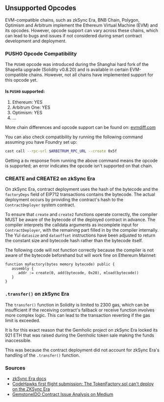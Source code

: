## Unsupported Opcodes

EVM-compatible chains, such as zkSync Era, BNB Chain, Polygon, Optimism and Arbitrum implement the Ethereum Virtual Machine (EVM) and its opcodes. However, opcode support can vary across these chains, which can lead to bugs and issues if not considered during smart contract development and deployment.

### PUSH0 Opcode Compatibility
The `PUSH0` opcode was introduced during the Shanghai hard fork of the Shapella upgrade (Solidity v0.8.20) and is available in certain EVM-compatible chains. However, not all chains have implemented support for this opcode yet.

#### Is `PUSH0` supported:
1. Ethereum: YES
2. Arbitrum One: YES
3. Optimism: YES
4. ...

More chain differences and opcode support can be found on: [evmdiff.com](https://www.evmdiff.com)

You can also check compatibility by running the following command assuming you have Foundry set up:

```bash
cast call --rpc-url $ARBITRUM_RPC_URL --create 0x5f
```

Getting a `0x` response from running the above command means the opcode is supported; an error indicates the opcode isn't supported on that chain.

### CREATE and CREATE2 on zkSync Era
On zkSync Era, contract deployment uses the hash of the bytecode and the `factoryDeps` field of EIP712 transactions contains the bytecode. The actual deployment occurs by providing the contract's hash to the `ContractDeployer` system contract.

To ensure that `create` and `create2` functions operate correctly, the compiler MUST be aware of the bytecode of the deployed contract in advance. The compiler interprets the calldata arguments as incomplete input for `ContractDeployer`, with the remaining part filled in by the compiler internally. The Yul `datasize` and `dataoffset` instructions have been adjusted to return the constant size and bytecode hash rather than the bytecode itself.

The following code will not function correctly because the compiler is not aware of the bytecode beforehand but will work fine on Ethereum Mainnet:

```solidity
function myFactory(bytes memory bytecode) public {
   assembly {
      addr := create(0, add(bytecode, 0x20), mload(bytecode))
   }
}
```

### `.transfer()` on zkSync Era
The `transfer()` function in Solidity is limited to 2300 gas, which can be insufficient if the receiving contract's fallback or receive function involves more complex logic. This can lead to the transaction reverting if the gas limit is exceeded.

It is for this exact reason that the Gemholic project on zkSync Era locked its 921 ETH that was raised during the Gemholic token sale making the funds inaccessible. 

This was because the contract deployment did not account for zkSync Era's handling of the `.transfer()` function.

### Sources

- [zkSync Era docs](https://docs.zksync.io/build/developer-reference/differences-with-ethereum.html#create-create2)
- [CodeHawks first flight submission: The TokenFactory.sol can't deploy on the ZKSync Era](https://www.codehawks.com/submissions/clomptuvr0001ie09bzfp4nqw/4)
- [GemstoneIDO Contract Issue Analysis on Medium](https://medium.com/coinmonks/gemstoneido-contract-stuck-with-921-eth-an-analysis-of-why-transfer-does-not-work-on-zksync-era-d5a01807227d)
